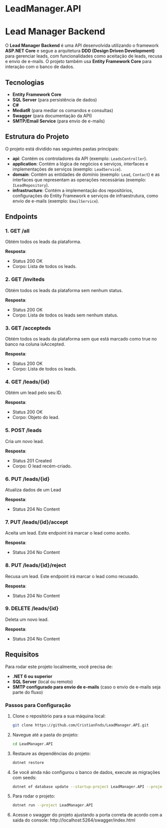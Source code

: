 # LeadManager.API
# Lead Manager Backend

O **Lead Manager Backend** é uma API desenvolvida utilizando o framework **ASP.NET Core** e segue a arquitetura **DDD (Design Driven Development)** para gerenciar leads, com funcionalidades como aceitação de leads, recusa e envio de e-mails. O projeto também usa **Entity Framework Core** para interação com o banco de dados.

## Tecnologias

- **Entity Framework Core**
- **SQL Server** (para persistência de dados)
- **C#**
- **MediatR** (para mediar os comandos e consultas)
- **Swagger** (para documentação da API)
- **SMTP/Email Service** (para envio de e-mails)

## Estrutura do Projeto

O projeto está dividido nas seguintes pastas principais:

- **api**: Contém os controladores da API (exemplo: `LeadsController`).
- **application**: Contém a lógica de negócios e serviços, interfaces e implementações de serviços (exemplo: `LeadService`).
- **domain**: Contém as entidades de domínio (exemplo: `Lead`, `Contact`) e as interfaces que representam as operações necessárias (exemplo: `ILeadRepository`).
- **infrastructure**: Contém a implementação dos repositórios, configurações do Entity Framework e serviços de infraestrutura, como envio de e-mails (exemplo: `EmailService`).
  
## Endpoints

### 1. **GET /all**
Obtém todos os leads da plataforma.

**Resposta**:
- Status 200 OK
- Corpo: Lista de todos os leads.

### 2. **GET /inviteds**
Obtém todos os leads da plataforma sem nenhum status.

**Resposta**:
- Status 200 OK
- Corpo: Lista de todos os leads sem nenhum status.

### 3. **GET /accepteds**
Obtém todos os leads da plataforma sem que está marcado como true no banco na coluna isAccepted.

**Resposta**:
- Status 200 OK
- Corpo: Lista de todos os leads.

### 4. **GET /leads/{id}**
Obtém um lead pelo seu ID.

**Resposta**:
- Status 200 OK
- Corpo: Objeto do lead.

### 5. **POST /leads**
Cria um novo lead.

**Resposta**:
- Status 201 Created
- Corpo: O lead recém-criado.

### 6. **PUT /leads/{id}**
Atualiza dados de um Lead

**Resposta**:
- Status 204 No Content

### 7. **PUT /leads/{id}/accept**
Aceita um lead. Este endpoint irá marcar o lead como aceito.

**Resposta**:
- Status 204 No Content

### 8. **PUT /leads/{id}/reject**
Recusa um lead. Este endpoint irá marcar o lead como recusado.

**Resposta**:
- Status 204 No Content

### 9. **DELETE /leads/{id}**
Deleta um novo lead.

**Resposta**:
- Status 204 No Content

## Requisitos

Para rodar este projeto localmente, você precisa de:

- **.NET 6 ou superior**
- **SQL Server** (local ou remoto)
- **SMTP configurado para envio de e-mails** (caso o envio de e-mails seja parte do fluxo)

### Passos para Configuração

1. Clone o repositório para a sua máquina local:

    ```bash
    git clone https://github.com/CristianFnds/LeadManager.API.git
    ```

2. Navegue até a pasta do projeto:

    ```bash
    cd LeadManager.API
    ```

3. Restaure as dependências do projeto:

    ```bash
    dotnet restore
    ```

4. Se você ainda não configurou o banco de dados, execute as migrações com seeds:

    ```bash
    dotnet ef database update --startup-project LeadManager.API --project LeadManager.Infrastructure
    ```

6. Para rodar o projeto:

    ```bash
    dotnet run --project LeadManager.API
    ```
7. Acesse o swagger do projeto ajustando a porta correta de acordo com a saida do console:
        http://localhost:5264/swagger/index.html
   
